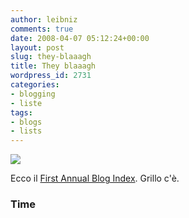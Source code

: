 ```yaml
---
author: leibniz
comments: true
date: 2008-04-07 05:12:24+00:00
layout: post
slug: they-blaaagh
title: They blaaagh
wordpress_id: 2731
categories:
- blogging
- liste
tags:
- blogs
- lists
---
```


![](http://img.timeinc.net/time/2008/2008_best_blogs/bestblogs_landing.jpg)

Ecco il [First Annual Blog Index](http://www.time.com/time/specials/2007/0,28757,1725323,00.html). Grillo c'è.


### Time
